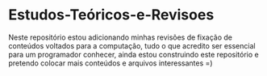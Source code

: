 # Estudos-Teóricos-e-Revisoes
Neste repositório estou adicionando minhas revisões de fixação de conteúdos voltados para a computação, tudo o que acredito ser essencial para um programador conhecer, ainda estou construindo este repositório e pretendo colocar mais conteúdos e arquivos interessantes =)
